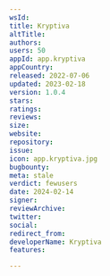 ```yaml
---
wsId: 
title: Kryptiva
altTitle: 
authors: 
users: 50
appId: app.kryptiva
appCountry: 
released: 2022-07-06
updated: 2023-02-18
version: 1.0.4
stars: 
ratings: 
reviews: 
size: 
website: 
repository: 
issue: 
icon: app.kryptiva.jpg
bugbounty: 
meta: stale
verdict: fewusers
date: 2024-02-14
signer: 
reviewArchive: 
twitter: 
social: 
redirect_from: 
developerName: Kryptiva
features: 

---
```


